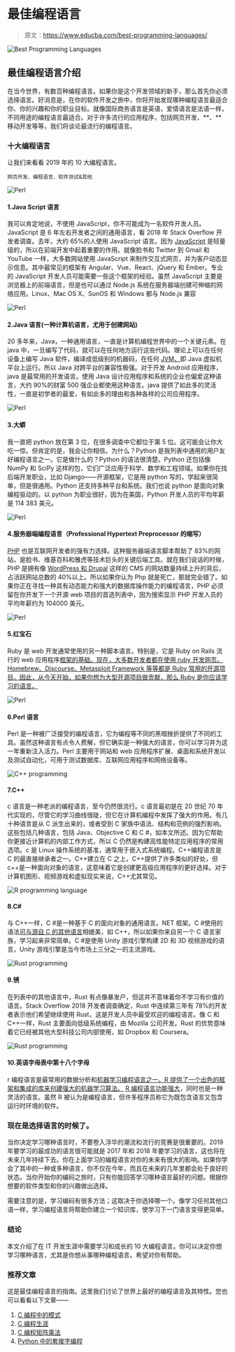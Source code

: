 # 最佳编程语言

> 原文：<https://www.educba.com/best-programming-languages/>

![Best Programming Languages](img/53ceefec94bb60dbe6661915c9206cdb.png)



## 最佳编程语言介绍

在当今世界，有数百种编程语言。如果你是这个开发领域的新手，那么首先你必须选择语言。好消息是，在你的软件开发之旅中，你将开始发现哪种编程语言最适合你、你的兴趣和你的职业目标。就像国际商务语言是英语，爱情语言是法语一样，不同用途的编程语言最适合。对于许多流行的应用程序，包括网页开发、**、**移动开发等等，我们将谈论最流行的编程语言。

### 十大编程语言

让我们来看看 2019 年的 10 大编程语言。

<small>网页开发、编程语言、软件测试&其他</small>

![Perl ](img/7456a262a080598e71bd130c27477bc1.png)



#### 1.Java Script 语言

我可以肯定地说，不使用 JavaScript，你不可能成为一名软件开发人员。JavaScript 是 6 年左右开发者之间的通用语言，看 2018 年 Stack Overflow 开发者调查。去年，大约 65%的人使用 JavaScript 语言。因为 [JavaScript](https://www.educba.com/what-is-javascript/) 是轻量级的，所以在前端开发中起着重要的作用。就像脸书和 Twitter 到 Gmail 和 YouTube 一样，大多数网站使用 JavaScript 来制作交互式网页，并为客户动态显示信息。其中最常见的框架有 Angular、Vue、React、jQuery 和 Ember。专业的 JavaScript 开发人员可能需要一些这个框架的经验。虽然 JavaScript 主要是浏览器上的前端语言，但是也可以通过 Node.js 系统在服务器端创建可伸缩的网络应用。Linux、Mac OS X、SunOS 和 Windows 都与 Node.js 兼容

![Perl ](img/53a26fa899fff74b58a8bcc56523858c.png)



#### 2.Java 语言(一种计算机语言，尤用于创建网站)

20 多年来，Java，一种通用语言，一直是计算机编程世界中的一个关键元素。在 java 中，一旦编写了代码，就可以在任何地方运行这些代码。理论上可以在任何设备上编写 Java 软件，编译成低级别的机器码，在任何 [JVM、](https://www.educba.com/what-is-jvm/)即 Java 虚拟机平台上运行。所以 Java 对跨平台的兼容性极强。对于开发 Android 应用程序，java 是最常用的开发语言。使用 Java 设计应用程序和系统的企业也偏爱这种语言，大约 90%的财富 500 强企业都使用这种语言。java 提供了如此多的灵活性，一直是初学者的最爱，有如此多的理由和各种各样的公司应用程序。

![Perl ](img/a5932bbb47f6b91d4a8d85e0062f1030.png)



#### 3.大蟒

我一直把 python 放在第 3 位，在很多调查中它都位于第 5 位。这可能会让你大吃一惊。但肯定的是，我会让你相信。为什么？Python 是我列表中通用的用户友好编程语言之一。它是做什么的？Python 的语法很清楚。Python 还包括像 NumPy 和 SciPy 这样的包，它们广泛应用于科学、数学和工程领域。如果你在找后端开发职业，比如 Django——开源框架，它是用 python 写的，学起来很简单，但是很通用。Python 还支持多种平台和系统。我们也说 python 是面向对象编程驱动的。以 python 为职业很好，因为在美国，Python 开发人员的平均年薪是 114 383 美元。

![Perl ](img/5b099cf9c6bacac79620f93f4f67df70.png)



#### 4.服务器端编程语言（Professional Hypertext Preprocessor 的缩写）

[PHP](https://www.educba.com/what-is-php/) 也是互联网开发者的强有力选择。这种服务器端语言脚本帮助了 83%的网站，是脸书、维基百科和雅虎等技术巨头的关键后端工具。就在我们说话的时候，PHP 是拥有像 [WordPress 和 Drupal](https://www.educba.com/wordpress-vs-drupal/) 这样的 CMS 的网站数量持续上升的背后，占活跃网站总数的 40%以上。所以如果你认为 Php 就是死亡，那就完全错了。如果你正在寻找一种具有动态能力和强大的数据库操作能力的编程语言，PHP 必须留在你开发下一个开源 web 项目的首选列表中，因为搜索显示 PHP 开发人员的平均年薪约为 104000 美元。

![Perl ](img/2e921bbcde9a3d136668d77f1435cb0a.png)



#### 5.红宝石

Ruby 是 web 开发通常使用的另一种脚本语言。特别是，它是 Ruby on Rails 流行的 web 应用程序[框架的基础。现在，大多数开发者都在使用 ruby 开发网页。Homebrew、Discourse、Metasploit Framework 等等都是 Ruby 常用的开源项目。因此，从今天开始，如果你想为大型开源项目做贡献，那么 Ruby 是你应该学习的语言。](https://www.educba.com/ruby-on-rails-language/)

![Perl ](img/7456a262a080598e71bd130c27477bc1.png)



#### 6.Perl 语言

Perl 是一种被广泛接受的编程语言，它为编程等不同的黑暗挫折提供了不同的工具。虽然这种语言有点令人费解，但它确实是一种强大的语言，你可以学习并为这一年重新注入活力。Perl 主要用于网站和 web 应用程序扩展、桌面和系统开发以及测试自动化，可用于测试数据库、互联网应用程序和网络设备等。

![C++ programming ](img/214ff574788e75d6c9e516d2560bf603.png)



#### 7.C++

c 语言是一种老派的编程语言，至今仍然很流行。c 语言最初是在 20 世纪 70 年代实现的，尽管它的学习曲线很陡，但它在计算机编程中发挥了强大的作用。有几十种语言是从 C 派生出来的，或者受到 C 家族中语法、结构和范例的强烈影响。这些包括几种语言，包括 Java、Objective C 和 C #，如本文所述。因为它帮助你更接近计算机的内部工作方式，所以 C 仍然是构建高性能特定应用程序的常用选项。c 是 Linux 操作系统的基准，通常用于嵌入式系统编程。C++编程语言是 C 的最直接继承者之一。C++建立在 C 之上，C++提供了许多类似的好处，但 c++是一种面向对象的语言，这意味着它是创建更高级应用程序的更好选择。对于计算机图形、视频游戏和虚拟现实来说，C++尤其常见。

![R programming language](img/7d16f22d28ec4f12a03575594abb2a06.png)



#### 8.C#

与 C++一样，C #是一种基于 C 的面向对象的通用语言。NET 框架。C #使用的语法[可与源自 C 的其他语言](https://www.educba.com/comparable-in-java-example/)相媲美，如 C++，所以如果你来自另一个 C 语言家族，学习起来非常简单。C #是使用 Unity 游戏引擎构建 2D 和 3D 视频游戏的语言，Unity 游戏引擎是当今市场上三分之一的主流游戏。

![Rust programming ](img/0fd57d74bbb811497cd751b5dec2f5c1.png)



#### 9.锈

在列表中的其他语言中，Rust 有点像暴发户，但这并不意味着你不学习有价值的语言。Stack Overflow 2018 开发者调查确定，Rust 中连续第三年有 78%的开发者表示他们希望继续使用 Rust，这是开发人员中最受欢迎的编程语言。像 C 和 C++一样，Rust 主要面向低级系统编程，由 Mozilla 公司开发。Rust 的优势意味着它已经被其他大型科技公司内部使用，如 Dropbox 和 Coursera。

![Rust programming ](img/9a50669848f230d2435963a63970bef2.png)



#### 10.英语字母表中第十八个字母

r 编程语言是最常用的数据分析和[机器学习编程语言之一。R 提供了一个出色的框架和集成的库来创建强大的机器学习算法。](https://www.educba.com/machine-learning-programming-languages/) [R 编程语言功能强大](https://www.educba.com/what-is-r-programming-language/)，同时也是一种灵活的语言。虽然 R 被认为是编程语言，但许多程序员称它为既包含语言又包含运行时环境的软件。

### 现在是选择语言的时候了。

当你决定学习哪种语言时，不要卷入浮华的潮流和流行的竞赛是很重要的。2019 年要学习的最成功的语言很可能就是 2017 年和 2018 年要学习的语言，这也将在未来几年持续下去。你在上面学习的编程语言对你的未来有很大的影响。如果你学会了其中的一种或多种语言，你不仅在今年，而且在未来的几年里都会处于良好的状态。当你开始你的编码之旅时，只有你能回答学习哪种语言最好的问题。根据你想要的软件类型和你的兴趣做出选择。

需要注意的是，学习编码有很多方法；这取决于你选择哪一个。像学习任何其他口语一样，学习编程语言将帮助你建立一个知识库，使学习下一门语言变得更简单。

### 结论

本文介绍了在 IT 开发生涯中需要学习和成长的 10 大编程语言。你可以决定你想学习哪种语言，尤其是你想从事哪种编程语言。希望对你有帮助。

### 推荐文章

这是最佳编程语言的指南。这里我们讨论了世界上最好的编程语言及其特性。您也可以看看以下文章——

1.  [C 编程中的模式](https://www.educba.com/patterns-in-c-programming/)
2.  [C 编程生涯](https://www.educba.com/career-in-c-programming/)
3.  [C 编程矩阵乘法](https://www.educba.com/c-programming-matrix-multiplication/)
4.  [Python 中的套接字编程](https://www.educba.com/socket-programming-in-python/)






